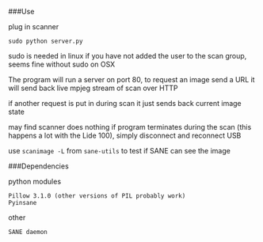 ###Use

plug in scanner
```
sudo python server.py
```
sudo is needed in linux if you have not added the user to the scan group, seems fine without sudo on OSX

The program will run a server on port 80, to request an image send a URL it will send back live mpjeg stream of scan over HTTP

if another request is put in during scan it just sends back current image state

may find scanner does nothing if program terminates during the scan (this happens a lot with the Lide 100), simply disconnect and reconnect USB

use `scanimage -L` from `sane-utils` to test if SANE can see the image

###Dependencies

python modules
```
Pillow 3.1.0 (other versions of PIL probably work)
Pyinsane
```



other
```
SANE daemon
```
